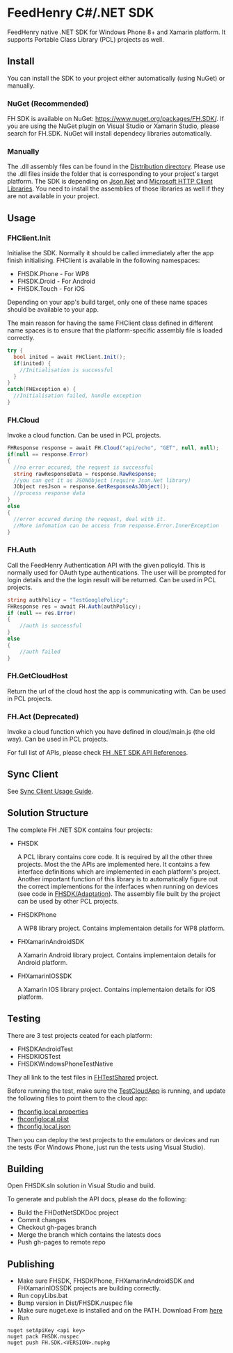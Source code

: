 # FeedHenry C#/.NET SDK

FeedHenry native .NET SDK for Windows Phone 8+ and Xamarin platform. It supports Portable Class Library (PCL) projects as well.

## Install

You can install the SDK to your project either automatically (using NuGet) or manually.

### NuGet (Recommended)

FH SDK is available on NuGet: https://www.nuget.org/packages/FH.SDK/. 
If you are using the NuGet plugin on Visual Studio or Xamarin Studio, please search for FH.SDK.
NuGet will install dependecy libraries automatically.

### Manually

The .dll assembly files can be found in the [Distribution directory](Dist). Please use the .dll files inside the folder that is corresponding to your project's target platform. 
The SDK is depending on [Json.Net](https://www.nuget.org/packages/Newtonsoft.Json/) and [Microsoft HTTP Client Libraries](https://www.nuget.org/packages/Microsoft.Net.Http/). You need to install the assemblies of those libraries as well if they are not available in your project.

## Usage

### FHClient.Init

Initialise the SDK. Normally it should be called immediately after the app finish initialising. 
FHClient is available in the following namespaces:

* FHSDK.Phone - For WP8
* FHSDK.Droid - For Android
* FHSDK.Touch - For iOS

Depending on your app's build target, only one of these name spaces should be available to your app.

The main reason for having the same FHClient class defined in different name spaces is to ensure that the platform-specific assembly file is loaded correctly.

````cs
try {
  bool inited = await FHClient.Init();
  if(inited) {
    //Initialisation is successful
  }
}
catch(FHException e) {
  //Initialisation failed, handle exception
}
````

### FH.Cloud

Invoke a cloud function. Can be used in PCL projects.

````cs
FHResponse response = await FH.Cloud("api/echo", "GET", null, null);
if(null == response.Error)
{
  //no error occured, the request is successful 
  string rawResponseData = response.RawResponse;
  //you can get it as JSONObject (require Json.Net library)
  JObject resJson = response.GetResponseAsJObject();
  //process response data
}
else
{
  //error occured during the request, deal with it. 
  //More infomation can be access from response.Error.InnerException
}
````

### FH.Auth

Call the FeedHenry Authentication API with the given policyId. This is normally used for OAuth type authentications. The user will be prompted for login details and the the login result will be returned. Can be used in PCL projects.

````cs
string authPolicy = "TestGooglePolicy";
FHResponse res = await FH.Auth(authPolicy);
if (null == res.Error)
{
    //auth is successful
}
else
{
    //auth failed
}
````

### FH.GetCloudHost

Return the url of the cloud host the app is communicating with. Can be used in PCL projects.

### FH.Act (Deprecated)

Invoke a cloud function which you have defined in cloud/main.js (the old way). Can be used in PCL projects.

For full list of APIs, please check [FH .NET SDK API References](http://feedhenry.github.io/fh-dotnet-sdk/Documentations/FHDotNetSDKDoc/Help/index.html).

## Sync Client

See [Sync Client Usage Guide](SyncClient.md).

## Solution Structure

The complete FH .NET SDK contains four projects:

* FHSDK
  
  A PCL library contains core code. It is required by all the other three projects.  Most the the APIs are implemented here. It contains a few interface definitions which are implemented in each platform's project.  Another important function of this library is to automatically figure out the correct implementions for the inferfaces when running on devices (see code in [FHSDK/Adaptation](FHSDK/Adaptation)). The assembly file built by the project can be used by other PCL projects.

* FHSDKPhone
  
  A WP8 library project. Contains implementaion details for WP8 platform.

* FHXamarinAndroidSDK
  
  A Xamarin Android library project. Contains implementaion details for Android platform.

* FHXamarinIOSSDK
  
  A Xamarin IOS library project. Contains implementaion details for iOS platform.

## Testing

There are 3 test projects ceated for each platform:

* FHSDKAndroidTest
* FHSDKIOSTest
* FHSDKWindowsPhoneTestNative

They all link to the test files in [FHTestShared](FHTestShared) project.

Before running the test, make sure the [TestCloudApp](TestCloudApp) is running, and update the following files to point them to the cloud app:

* [fhconfig.local.properties](FHSDKAndroidTest/Assets/fhconfig.local.properties)
* [fhconfiglocal.plist](FHSDKIOSTest/fhconfiglocal.plist)
* [fhconfig.local.json](FHSDKWindowsPhoneTestNative/fhconfig.local.json)

Then you can deploy the test projects to the emulators or devices and run the tests (For Windows Phone, just run the tests using Visual Studio).

## Building

Open FHSDK.sln solution in Visual Studio and build.

To generate and publish the API docs, please do the following:

* Build the FHDotNetSDKDoc project
* Commit changes
* Checkout gh-pages branch
* Merge the branch which contains the latests docs
* Push gh-pages to remote repo

## Publishing

* Make sure FHSDK, FHSDKPhone, FHXamarinAndroidSDK and FHXamarinIOSSDK projects are building correctly. 
* Run copyLibs.bat
* Bump version in Dist/FHSDK.nuspec file
* Make sure nuget.exe is installed and on the PATH. Download From [here](http://nuget.org/nuget.exe)
* Run

````batch
nuget setApiKey <api key>
nuget pack FHSDK.nuspec
nuget push FH.SDK.<VERSION>.nupkg
````



